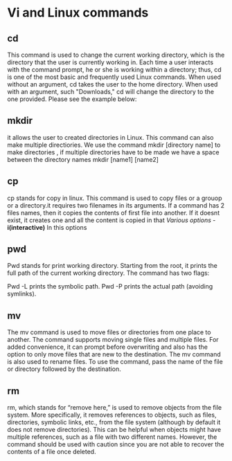 # Vi and Linux commands


## cd
  This command is used to change the current working directory, which is the directory that the user is currently working in. Each time a user interacts with the command prompt, he or she is working within a directory; thus, cd is one of the most basic and frequently used Linux commands. When used without an argument, cd takes the user to the home directory. When used with an argument, such "Downloads," cd will change the directory to the one provided. Please see the example below:


  
## mkdir
  it allows the user to created directories in Linux. This command can also make multiple directiories. We use the command mkdir [directory name] to make directories , if multiple directories have to be made we have a space between the directory names mkdir [name1] [name2]
## cp
  cp stands for copy in linux. This command is used to copy files or a grouop or a directory.it requires two filenames in its arguments. If a command has 2 files names, then it copies the contents of first file into another. If it doesnt exist, it creates one and all the content is copied in that 
      *Various options*
      -**i(interactive)** In this options
 
 ## pwd 
 Pwd stands for print working directory. Starting from the root, it prints the full path of the current working directory. The command has two flags:

Pwd -L prints the symbolic path.
Pwd -P prints the actual path (avoiding symlinks).

## mv
The mv command is used to move files or directories from one place to another. The command supports moving single files and multiple files. For added convenience, it can prompt before overwriting and also has the option to only move files that are new to the destination. The mv command is also used to rename files. To use the command, pass the name of the file or directory followed by the destination.

## rm
rm, which stands for “remove here,” is used to remove objects from the file system. More specifically, it removes references to objects, such as files, directories, symbolic links, etc., from the file system (although by default it does not remove directories). This can be helpful when objects might have multiple references, such as a file with two different names. However, the command should be used with caution since you are not able to recover the contents of a file once deleted.
